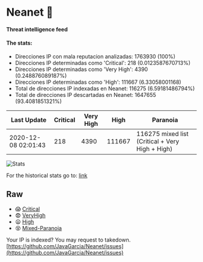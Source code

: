 # Neanet :hocho:
#### Threat intelligence feed
#### The stats:

- Direcciones IP con mala reputacion analizadas: 1763930 (100%)
- Direcciones IP determinadas como 'Critical':  218 (0.0123587670713%)
- Direcciones IP determinadas como 'Very High':  4390 (0.248876089187%)
- Direcciones IP determinadas como 'High':  111667 (6.33058001168)
- Total de direcciones IP indexadas en Neanet:  116275 (6.59181486794%)
- Total de direcciones IP descartadas en Neanet:  1647655 (93.4081851321%)

| Last Update | Critical | Very High | High | Paranoia |
| --- | --- | --- | --- | --- |
| 2020-12-08 02:01:43 | 218 | 4390 | 111667 | 116275 mixed list (Critical + Very High + High)|

![Stats](https://docs.google.com/spreadsheets/d/e/2PACX-1vSnaNMIXVabIpDJjufMlzH7poXnshF3mgd8Is1g9ytUEzVsP5my4Trn8f-xkoLLQ38xpL3HtmUexLo6/pubchart?oid=501124687&format=image)

For the historical stats go to: [link](/stats.csv)
## Raw
- :scream: [Critical](https://raw.githubusercontent.com/JavaGarcia/Neanet/master/blacklists/neanet_critical.txt)
- :fearful: [VeryHigh](https://raw.githubusercontent.com/JavaGarcia/Neanet/master/blacklists/neanet_veryHigh.txtt)
- :frowning: [High](https://raw.githubusercontent.com/JavaGarcia/Neanet/master/blacklists/neanet_high.txt)
- :dizzy_face: [Mixed-Paranoia](https://raw.githubusercontent.com/JavaGarcia/Neanet/master/blacklists/neanet_all.txt)


Your IP is indexed? You may request to takedown. [https://github.com/JavaGarcia/Neanet/issues](https://github.com/JavaGarcia/Neanet/issues)



































































































































































































































































































































































































































































































































































































































































































































































































































































































































































































































































































































































































































































































































































































































































































































































































































































































































































































































































































































































































































































































































































































































































































































































































































































































































































































































































































































